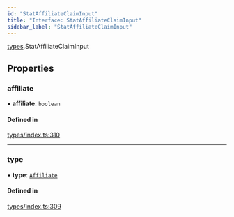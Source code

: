 ```yaml
---
id: "StatAffiliateClaimInput"
title: "Interface: StatAffiliateClaimInput"
sidebar_label: "StatAffiliateClaimInput"
---
```


[types](../../../modules/Types/Types.md).StatAffiliateClaimInput

## Properties

### affiliate

• **affiliate**: `boolean`

#### Defined in

[types/index.ts:310](https://github.com/PolymeshAssociation/polymesh-sdk/blob/d4e2c127f/src/types/index.ts#L310)

___

### type

• **type**: [`Affiliate`](../../../enums/Types/ClaimType/ClaimType.md#affiliate)

#### Defined in

[types/index.ts:309](https://github.com/PolymeshAssociation/polymesh-sdk/blob/d4e2c127f/src/types/index.ts#L309)
